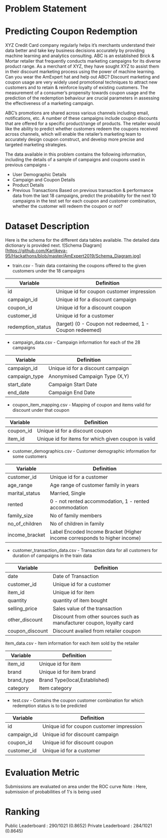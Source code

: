 # Problem Statement
# Predicting Coupon Redemption
XYZ Credit Card company regularly helps it’s merchants understand their data better and take key business decisions accurately by providing machine learning and analytics consulting. ABC is an established Brick & Mortar retailer that frequently conducts marketing campaigns for its diverse product range. As a merchant of XYZ, they have sought XYZ to assist them in their discount marketing process using the power of machine learning. Can you wear the AmExpert hat and help out ABC?
Discount marketing and coupon usage are very widely used promotional techniques to attract new customers and to retain & reinforce loyalty of existing customers. The measurement of a consumer’s propensity towards coupon usage and the prediction of the redemption behaviour are crucial parameters in assessing the effectiveness of a marketing campaign.

ABC’s promotions are shared across various channels including email, notifications, etc. A number of these campaigns include coupon discounts that are offered for a specific product/range of products. The retailer would like the ability to predict whether customers redeem the coupons received across channels, which will enable the retailer’s marketing team to accurately design coupon construct, and develop more precise and targeted marketing strategies.

The data available in this problem contains the following information, including the details of a sample of campaigns and coupons used in previous campaigns -
- User Demographic Details
- Campaign and Coupon Details
- Product Details
- Previous Transactions
Based on previous transaction & performance data from the last 18 campaigns, predict the probability for the next 10 campaigns in the test set for each coupon and customer combination, whether the customer will redeem the coupon or not?

# Dataset Description
Here is the schema for the different data tables available. The detailed data dictionary is provided next.
![Schema Diagram][https://github.com/Kartikeya-95/Hackathons/blob/master/AmExpert2019/Schema_Diagram.jpg]

- train.csv - Train data containing the coupons offered to the given customers under the 18 campaigns

|Variable 			  |Definition 					  
|---------------------|---------------------------|
id				  | Unique id for coupon customer impression
campaign_id		  | Unique id for a discount campaign
coupon_id		  | Unique id for a discount coupon
customer_id		  | Unique id for a customer
redemption_status | (target) (0 - Coupon not redeemed, 1 - Coupon redeemed)

- campaign_data.csv - Campaign information for each of the 28 campaigns

|Variable 			  |Definition 					  
|---------------------|---------------------------|
campaign_id		  | Unique id for a discount campaign
campaign_type	  | Anonymised Campaign Type (X,Y)
start_date		  | Campaign Start Date
end_date 		  | Campaign End Date

- coupon_item_mapping.csv - Mapping of coupon and items valid for discount under that coupon

|Variable 			  |Definition 					  
|---------------------|---------------------------|
coupon_id		  | Unique id for a discount coupon
item_id	  		  | Unique id for items for which given coupon is valid

- customer_demographics.csv - Customer demographic information for some customers

|Variable 			  |Definition 					  
|---------------------|---------------------------|
customer_id		  | Unique id for a customer
age_range	  	  | Age range of customer family in years
marital_status    | Married, Single
rented			  | 0 - not rented accommodation, 1 - rented accommodation
family_size		  | No of family members
no_of_children	  | No of children in family
income_bracket    | Label Encoded Income Bracket (Higher income corresponds to higher income)

- customer_transaction_data.csv - Transaction data for all customers for duration of campaigns in the train data

|Variable 			  |Definition 					  
|---------------------|---------------------------|
date		      | Date of Transaction
customer_id	  	  | Unique id for a customer
item_id    		  | Unique id for item
quantity		  | quantity of item bought
selling_price	  | Sales value of the transaction
other_discount	  | Discount from other sources such as manufacturer coupon, loyalty card
coupon_discount   | Discount availed from retailer coupon

item_data.csv - Item information for each item sold by the retailer

|Variable 			  |Definition 					  
|---------------------|---------------------------|
item_id		      | Unique id for item
brand	  	  	  | Unique id for item brand
brand_type    	  | Brand Type(local,Established)
category		  | Item category 

- test.csv - Contains the coupon customer combination for which redemption status is to be predicted

|Variable 			  |Definition 					  
|---------------------|---------------------------|
id		      	  | Unique id for coupon customer impression
campaign_id	  	  | Unique id for discount campaign
coupon_id    	  | Unique id for discount coupon
customer_id		  | Unique id for a customer

# Evaluation Metric
Submissions are evaluated on area under the ROC curve
Note : Here, submission of probabilities of 1's is being used

# Ranking
Public Leaderboard : 290/1021 (0.8652)
Private Leaderboard : 284/1021 (0.8645)